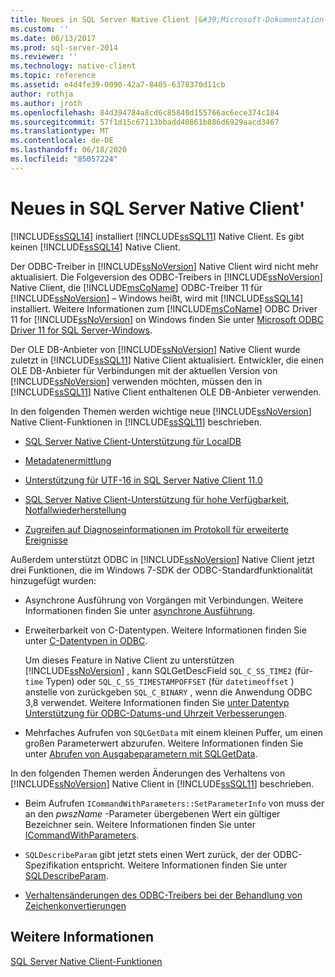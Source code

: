 ```yaml
---
title: Neues in SQL Server Native Client |&#39;Microsoft-Dokumentation
ms.custom: ''
ms.date: 06/13/2017
ms.prod: sql-server-2014
ms.reviewer: ''
ms.technology: native-client
ms.topic: reference
ms.assetid: e4d4fe39-0090-42a7-8405-6378370d11cb
author: rothja
ms.author: jroth
ms.openlocfilehash: 84d394784a8cd6c85840d155766ac6ece374c184
ms.sourcegitcommit: 57f1d15c67113bbadd40861b886d6929aacd3467
ms.translationtype: MT
ms.contentlocale: de-DE
ms.lasthandoff: 06/18/2020
ms.locfileid: "85057224"
---
```

# <a name="what39s-new-in-sql-server-native-client"></a>Neues in SQL Server Native Client&#39;
  [!INCLUDE[ssSQL14](../../includes/sssql14-md.md)] installiert [!INCLUDE[ssSQL11](../../includes/sssql11-md.md)] Native Client. Es gibt keinen [!INCLUDE[ssSQL14](../../includes/sssql14-md.md)] Native Client.  
  
 Der ODBC-Treiber in [!INCLUDE[ssNoVersion](../../includes/ssnoversion-md.md)] Native Client wird nicht mehr aktualisiert. Die Folgeversion des ODBC-Treibers in [!INCLUDE[ssNoVersion](../../includes/ssnoversion-md.md)] Native Client, die [!INCLUDE[msCoName](../../includes/msconame-md.md)] ODBC-Treiber 11 für [!INCLUDE[ssNoVersion](../../includes/ssnoversion-md.md)] – Windows heißt, wird mit [!INCLUDE[ssSQL14](../../includes/sssql14-md.md)] installiert. Weitere Informationen zum [!INCLUDE[msCoName](../../includes/msconame-md.md)] ODBC Driver 11 for [!INCLUDE[ssNoVersion](../../includes/ssnoversion-md.md)] on Windows finden Sie unter [Microsoft ODBC Driver 11 for SQL Server-Windows](https://www.microsoft.com/download/details.aspx?id=36434).  
  
 Der OLE DB-Anbieter von [!INCLUDE[ssNoVersion](../../includes/ssnoversion-md.md)] Native Client wurde zuletzt in [!INCLUDE[ssSQL11](../../includes/sssql11-md.md)] Native Client aktualisiert. Entwickler, die einen OLE DB-Anbieter für Verbindungen mit der aktuellen Version von [!INCLUDE[ssNoVersion](../../includes/ssnoversion-md.md)] verwenden möchten, müssen den in [!INCLUDE[ssSQL11](../../includes/sssql11-md.md)] Native Client enthaltenen OLE DB-Anbieter verwenden.  
  
 In den folgenden Themen werden wichtige neue [!INCLUDE[ssNoVersion](../../includes/ssnoversion-md.md)] Native Client-Funktionen in [!INCLUDE[ssSQL11](../../includes/sssql11-md.md)] beschrieben.  
  
-   [SQL Server Native Client-Unterstützung für LocalDB](features/sql-server-native-client-support-for-localdb.md)  
  
-   [Metadatenermittlung](features/metadata-discovery.md)  
  
-   [Unterstützung für UTF-16 in SQL Server Native Client 11.0](features/utf-16-support-in-sql-server-native-client-11-0.md)  
  
-   [SQL Server Native Client-Unterstützung für hohe Verfügbarkeit, Notfallwiederherstellung](features/sql-server-native-client-support-for-high-availability-disaster-recovery.md)  
  
-   [Zugreifen auf Diagnoseinformationen im Protokoll für erweiterte Ereignisse](features/accessing-diagnostic-information-in-the-extended-events-log.md)  
  
 Außerdem unterstützt ODBC in [!INCLUDE[ssNoVersion](../../includes/ssnoversion-md.md)] Native Client jetzt drei Funktionen, die im Windows 7-SDK der ODBC-Standardfunktionalität hinzugefügt wurden:  
  
-   Asynchrone Ausführung von Vorgängen mit Verbindungen. Weitere Informationen finden Sie unter [asynchrone Ausführung](https://go.microsoft.com/fwlink/?LinkID=191493).  
  
-   Erweiterbarkeit von C-Datentypen. Weitere Informationen finden Sie unter [C-Datentypen in ODBC](https://go.microsoft.com/fwlink/?LinkID=191495).  
  
     Um dieses Feature in Native Client zu unterstützen [!INCLUDE[ssNoVersion](../../includes/ssnoversion-md.md)] , kann SQLGetDescField `SQL_C_SS_TIME2` (für- `time` Typen) oder `SQL_C_SS_TIMESTAMPOFFSET` (für `datetimeoffset` ) anstelle von zurückgeben `SQL_C_BINARY` , wenn die Anwendung ODBC 3,8 verwendet. Weitere Informationen finden Sie [unter Datentyp Unterstützung für ODBC-Datums-und Uhrzeit Verbesserungen](features/date-and-time-improvements.md).  
  
-   Mehrfaches Aufrufen von `SQLGetData` mit einem kleinen Puffer, um einen großen Parameterwert abzurufen. Weitere Informationen finden Sie unter [Abrufen von Ausgabeparametern mit SQLGetData](https://go.microsoft.com/fwlink/?LinkID=191494).  
  
 In den folgenden Themen werden Änderungen des Verhaltens von [!INCLUDE[ssNoVersion](../../includes/ssnoversion-md.md)] Native Client in [!INCLUDE[ssSQL11](../../includes/sssql11-md.md)] beschrieben.  
  
-   Beim Aufrufen `ICommandWithParameters::SetParameterInfo` von muss der an den *pwszName* -Parameter übergebenen Wert ein gültiger Bezeichner sein. Weitere Informationen finden Sie unter [ICommandWithParameters](../native-client-ole-db-interfaces/icommandwithparameters.md).  
  
-   `SQLDescribeParam` gibt jetzt stets einen Wert zurück, der der ODBC-Spezifikation entspricht. Weitere Informationen finden Sie unter [SQLDescribeParam](../native-client-odbc-api/sqldescribeparam.md).  
  
-   [Verhaltensänderungen des ODBC-Treibers bei der Behandlung von Zeichenkonvertierungen](features/odbc-driver-behavior-change-when-handling-character-conversions.md)  
  
## <a name="see-also"></a>Weitere Informationen  
 [SQL Server Native Client-Funktionen](features/sql-server-native-client-features.md)  
  
  
